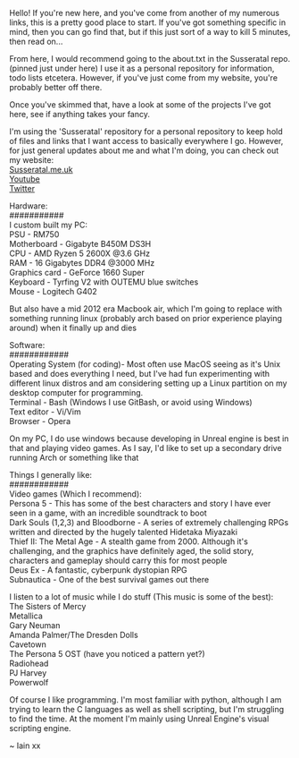 Hello! If you're new here, and you've come from another of my numerous links, this is a pretty good place to start.
If you've got something specific in mind, then you can go find that, but if this just sort of a way to kill 5 minutes, then read on...

From here, I would recommend going to the about.txt in the Susseratal repo. (pinned just under here) 
I use it as a personal repository for information, todo lists etcetera. However, if you've just come from my website, you're probably better off there.

Once you've skimmed that, have a look at some of the projects I've got here, see if anything takes your fancy. 

I'm using the 'Susseratal' repository for a personal repository to keep hold of files and links that I want access to basically everywhere I go. However, for just general updates about me and what I'm doing, you can check out my website:  
[Susseratal.me.uk](susseratal.me.uk)  
[Youtube](https://www.youtube.com/channel/UC0iPDOFyP_TlPgiKEZT1i8g)  
[Twitter](twitter.com/@jtfjyrx)

Hardware:  
###########  
I custom built my PC:  
        PSU - RM750  
        Motherboard - Gigabyte B450M DS3H  
        CPU - AMD Ryzen 5 2600X @3.6 GHz  
        RAM - 16 Gigabytes DDR4 @3000 MHz  
        Graphics card - GeForce 1660 Super  
        Keyboard - Tyrfing V2 with OUTEMU blue switches  
        Mouse - Logitech G402

But also have a mid 2012 era Macbook air, which I'm going to replace with something running linux (probably arch based on prior experience playing around) when it finally up and dies

Software:  
############  
Operating System (for coding)- Most often use MacOS seeing as it's Unix based and does everything I need, but I've had fun experimenting with different linux distros and am considering setting up a Linux partition on my desktop computer for programming.  
Terminal - Bash (Windows I use GitBash, or avoid using Windows)  
Text editor - Vi/Vim  
Browser - Opera  

On my PC, I do use windows because developing in Unreal engine is best in that and playing video games. As I say, I'd like to set up a secondary drive running Arch or something like that

Things I generally like:  
############  
Video games (Which I recommend):  
        Persona 5 - This has some of the best characters and story I have ever seen in a game, with an incredible soundtrack to boot  
        Dark Souls (1,2,3) and Bloodborne - A series of extremely challenging RPGs written and directed by the hugely talented Hidetaka Miyazaki  
        Thief II: The Metal Age - A stealth game from 2000. Although it's challenging, and the graphics have definitely aged, the solid story, characters and gameplay should carry this for most people  
        Deus Ex - A fantastic, cyberpunk dystopian RPG  
        Subnautica - One of the best survival games out there  

I listen to a lot of music while I do stuff (This music is some of the best):  
        The Sisters of Mercy  
        Metallica  
        Gary Neuman  
        Amanda Palmer/The Dresden Dolls  
        Cavetown  
        The Persona 5 OST (have you noticed a pattern yet?)  
        Radiohead  
        PJ Harvey  
        Powerwolf

Of course I like programming. I'm most familiar with python, although I am trying to learn the C languages as well as shell scripting, but I'm struggling to find the time. At the moment I'm mainly using Unreal Engine's visual scripting engine. 

~ Iain xx
